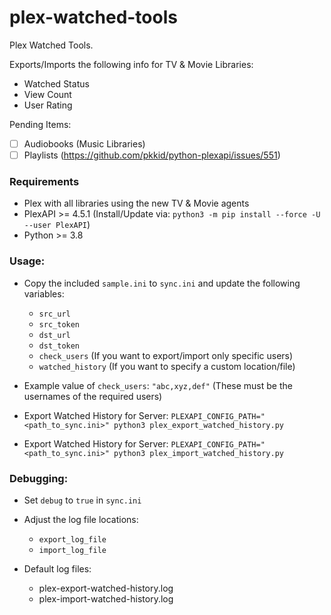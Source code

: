 # plex-watched-tools
Plex Watched Tools.

Exports/Imports the following info for TV & Movie Libraries:
* Watched Status
* View Count
* User Rating

Pending Items:
* [ ] Audiobooks (Music Libraries)
* [ ] Playlists (https://github.com/pkkid/python-plexapi/issues/551)

### Requirements

* Plex with all libraries using the new TV & Movie agents
* PlexAPI >= 4.5.1 (Install/Update via: `python3 -m pip install --force -U --user PlexAPI`)
* Python >= 3.8

### Usage:

* Copy the included `sample.ini` to `sync.ini` and update the following variables:
    * `src_url`
    * `src_token`
    * `dst_url`
    * `dst_token`
    * `check_users` (If you want to export/import only specific users)
    * `watched_history` (If you want to specify a custom location/file)

* Example value of `check_users`: `"abc,xyz,def"` (These must be the usernames of the required users)

* Export Watched History for Server:
    `PLEXAPI_CONFIG_PATH="<path_to_sync.ini>" python3 plex_export_watched_history.py`

* Export Watched History for Server:
    `PLEXAPI_CONFIG_PATH="<path_to_sync.ini>" python3 plex_import_watched_history.py`

### Debugging:

* Set `debug` to `true` in `sync.ini`

* Adjust the log file locations:
    * `export_log_file`
    * `import_log_file`

* Default log files:
    * plex-export-watched-history.log
    * plex-import-watched-history.log
